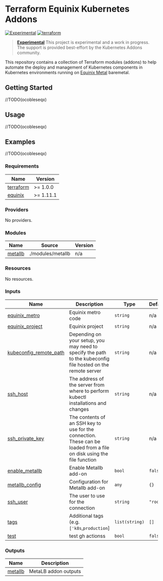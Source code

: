 # Terraform Equinix Kubernetes Addons

[![Experimental](https://img.shields.io/badge/Stability-Experimental-red.svg)](https://github.com/equinix-labs/standards#about-uniform-standards)
[![terraform](https://github.com/equinix-labs/terraform-equinix-template/actions/workflows/integration.yaml/badge.svg)](https://github.com/equinix-labs/terraform-equinix-template/actions/workflows/integration.yaml)

> **[Experimental](https://github.com/equinix-labs/equinix-labs/blob/main/experimental-statement.md)**
> This project is experimental and a work in progress. The support is provided best-effort by the Kubernetes Addons community.
>
>

This repository contains a collection of Terraform modules (addons) to help automate the deploy and management of Kubernetes components in Kubernetes environments running on [Equinix Metal](https://deploy.equinix.com/) baremetal.

## Getting Started
//TODO(ocobleseqx)

## Usage
//TODO(ocobleseqx)

## Examples
//TODO(ocobleseqx)

<!-- BEGIN_TF_DOCS -->
### Requirements

| Name | Version |
|------|---------|
| <a name="requirement_terraform"></a> [terraform](#requirement\_terraform) | >= 1.0.0 |
| <a name="requirement_equinix"></a> [equinix](#requirement\_equinix) | >= 1.11.1 |

### Providers

No providers.

### Modules

| Name | Source | Version |
|------|--------|---------|
| <a name="module_metallb"></a> [metallb](#module\_metallb) | ./modules/metallb | n/a |

### Resources

No resources.

### Inputs

| Name | Description | Type | Default | Required |
|------|-------------|------|---------|:--------:|
| <a name="input_equinix_metro"></a> [equinix\_metro](#input\_equinix\_metro) | Equinix metro code | `string` | n/a | yes |
| <a name="input_equinix_project"></a> [equinix\_project](#input\_equinix\_project) | Equinix project | `string` | n/a | yes |
| <a name="input_kubeconfig_remote_path"></a> [kubeconfig\_remote\_path](#input\_kubeconfig\_remote\_path) | Depending on your setup, you may need to specify the path to the kubeconfig file hosted on the remote server | `string` | n/a | yes |
| <a name="input_ssh_host"></a> [ssh\_host](#input\_ssh\_host) | The address of the server from where to perform kubectl installations and changes | `string` | n/a | yes |
| <a name="input_ssh_private_key"></a> [ssh\_private\_key](#input\_ssh\_private\_key) | The contents of an SSH key to use for the connection. These can be loaded from a file on disk using the file function | `string` | n/a | yes |
| <a name="input_enable_metallb"></a> [enable\_metallb](#input\_enable\_metallb) | Enable Metallb add-on | `bool` | `false` | no |
| <a name="input_metallb_config"></a> [metallb\_config](#input\_metallb\_config) | Configuration for Metallb add-on | `any` | `{}` | no |
| <a name="input_ssh_user"></a> [ssh\_user](#input\_ssh\_user) | The user to use for the connection | `string` | `"root"` | no |
| <a name="input_tags"></a> [tags](#input\_tags) | Additional tags (e.g. `['k8s`,`production`] | `list(string)` | `[]` | no |
| <a name="input_test"></a> [test](#input\_test) | test gh actionss | `bool` | `false` | no |

### Outputs

| Name | Description |
|------|-------------|
| <a name="output_metallb"></a> [metallb](#output\_metallb) | MetaLB addon outputs |
<!-- END_TF_DOCS -->
